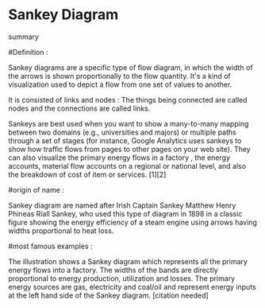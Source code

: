 # Sankey Diagram
summary

#Definition :

Sankey diagrams are a specific type of flow diagram, in which the width of the arrows is shown proportionally to the flow quantity.
It's a kind of visualization used to depict a flow from one set of values to another.

It is consisted of links and nodes : The things being connected are called nodes and the connections are called links. 

Sankeys are best used when you want to show a many-to-many mapping between two domains (e.g., universities and majors) or multiple paths through a set of stages (for instance, Google Analytics uses sankeys to show how traffic flows from pages to other pages on your web site). They can also visualize the primary energy flows in a factory , the energy accounts, material flow accounts on a regional or national level, and also the breakdown of cost of item or services.
[1][2]

#origin of name :

Sankey diagram are named after Irish Captain Sankey Matthew Henry Phineas Riall Sankey,  who used this type of diagram in 1898 in a classic figure showing the energy efficiency of a steam engine using arrows having widths proportional to heat loss.




#most famous examples :

The illustration shows a Sankey diagram which represents all the primary energy flows into a factory. The widths of the bands are directly proportional to energy production, utilization and losses. The primary energy sources are gas, electricity and coal/oil and represent energy inputs at the left hand side of the Sankey diagram. [citation needed]

